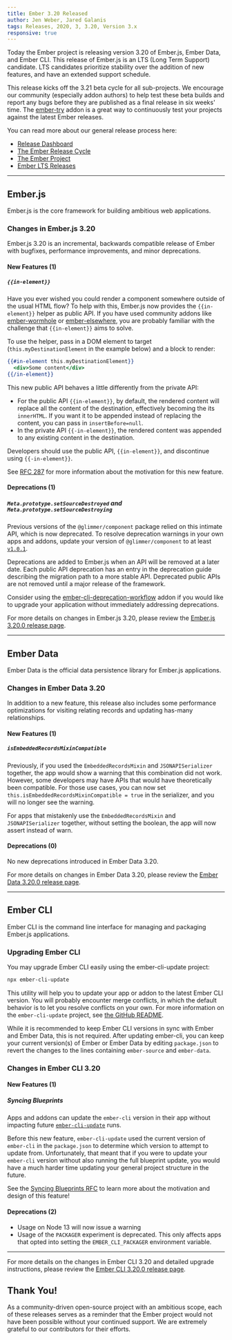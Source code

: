 ```yaml
---
title: Ember 3.20 Released
author: Jen Weber, Jared Galanis
tags: Releases, 2020, 3, 3.20, Version 3.x
responsive: true
---
```


Today the Ember project is releasing version 3.20 of Ember.js, Ember Data, and Ember CLI. This release of Ember.js is an LTS (Long Term Support) candidate. LTS candidates prioritize stability over the addition of new features, and have an extended support schedule.

This release kicks off the 3.21 beta cycle for all sub-projects. We encourage our community (especially addon authors) to help test these beta builds and report any bugs before they are published as a final release in six weeks' time. The [ember-try](https://github.com/ember-cli/ember-try) addon is a great way to continuously test your projects against the latest Ember releases.

You can read more about our general release process here:

- [Release Dashboard](http://emberjs.com/releases/)
- [The Ember Release Cycle](http://emberjs.com/blog/2013/09/06/new-ember-release-process.html)
- [The Ember Project](http://emberjs.com/blog/2015/06/16/ember-project-at-2-0.html)
- [Ember LTS Releases](http://emberjs.com/blog/2016/02/25/announcing-embers-first-lts.html)

---

## Ember.js

Ember.js is the core framework for building ambitious web applications.

### Changes in Ember.js 3.20

Ember.js 3.20 is an incremental, backwards compatible release of Ember with bugfixes, performance improvements, and minor deprecations.

#### New Features (1)

##### `{{in-element}}`

Have you ever wished you could render a component somewhere outside of the usual HTML flow? To help with this, Ember.js now provides the `{{in-element}}` helper as public API. If you have used community addons like [ember-wormhole](https://github.com/yapplabs/ember-wormhole) or [ember-elsewhere](https://github.com/ef4/ember-elsewhere), you are probably familiar with the challenge that `{{in-element}}` aims to solve.

To use the helper, pass in a DOM element to target (`this.myDestinationElement` in the example below) and a block to render:

```handlebars
{{#in-element this.myDestinationElement}}
  <div>Some content</div>
{{/in-element}}
```

This new public API behaves a little differently from the private API:

- For the public API `{{in-element}}`, by default, the rendered content will replace all the content of the destination, effectively becoming the its `innerHTML`. If you want it to be appended instead of replacing the content, you can pass in `insertBefore=null`.
- In the private API `{{-in-element}}`, the rendered content was appended to any existing content in the destination.

Developers should use the public API, `{{in-element}}`, and discontinue using `{{-in-element}}`.

See [RFC 287](https://emberjs.github.io/rfcs/0287-promote-in-element-to-public-api.html) for more information about the motivation for this new feature.

#### Deprecations (1)

##### `Meta.prototype.setSourceDestroyed` and `Meta.prototype.setSourceDestroying`

Previous versions of the `@glimmer/component` package relied on this intimate API, which is now deprecated.
To resolve deprecation warnings in your own apps and addons, update your version of `@glimmer/component` to at least [`v1.0.1`](https://github.com/glimmerjs/glimmer.js/releases/tag/v1.0.1).

Deprecations are added to Ember.js when an API will be removed at a later date. Each public API deprecation has an entry in the deprecation guide describing the migration path to a more stable API. Deprecated public APIs are not removed until a major release of the framework.

Consider using the [ember-cli-deprecation-workflow](https://github.com/mixonic/ember-cli-deprecation-workflow) addon if you would like to upgrade your application without immediately addressing deprecations.

For more details on changes in Ember.js 3.20, please review the [Ember.js 3.20.0 release page](https://github.com/emberjs/ember.js/releases/tag/v3.20.0).

---

## Ember Data

Ember Data is the official data persistence library for Ember.js applications.

### Changes in Ember Data 3.20

In addition to a new feature, this release also includes some performance optimizations for visiting relating records and updating has-many relationships.

#### New Features (1)

##### `isEmbeddedRecordsMixinCompatible`

Previously, if you used the `EmbeddedRecordsMixin` and `JSONAPISerializer` together, the app would show a warning that this combination did not work.
However, some developers may have APIs that would have theoretically been compatible.
For those use cases, you can now set `this.isEmbeddedRecordsMixinCompatible = true` in the serializer, and you will no longer see the warning.

For apps that mistakenly use the `EmbeddedRecordsMixin` and `JSONAPISerializer` together, without setting the boolean, the app will now assert instead of warn.

#### Deprecations (0)

No new deprecations introduced in Ember Data 3.20.

For more details on changes in Ember Data 3.20, please review the
[Ember Data 3.20.0 release page](https://github.com/emberjs/data/blob/v3.20.0/CHANGELOG.md#release-3200-july-16-2020).

---

## Ember CLI

Ember CLI is the command line interface for managing and packaging Ember.js applications.

### Upgrading Ember CLI

<!--alex ignore easy-->
You may upgrade Ember CLI easily using the ember-cli-update project:

```bash
npx ember-cli-update
```

This utility will help you to update your app or addon to the latest Ember CLI version. You will probably encounter merge conflicts, in which the default behavior is to let you resolve conflicts on your own. For more information on the `ember-cli-update` project, see [the GitHub README](https://github.com/ember-cli/ember-cli-update).

While it is recommended to keep Ember CLI versions in sync with Ember and Ember Data, this is not required. After updating ember-cli, you can keep your current version(s) of Ember or Ember Data by editing `package.json` to revert the changes to the lines containing `ember-source` and `ember-data`.

### Changes in Ember CLI 3.20

#### New Features (1)

##### Syncing Blueprints

Apps and addons can update the `ember-cli` version in their app without impacting future [`ember-cli-update`](https://github.com/ember-cli/ember-cli-update) runs. 

Before this new feature, `ember-cli-update` used the current version of `ember-cli` in the `package.json` to determine which version to attempt to update from. Unfortunately, that meant that if you were to update your `ember-cli` version without also running the full blueprint update, you would have a much harder time updating your general project structure in the future.

See the [Syncing Blueprints RFC](https://emberjs.github.io/rfcs/0477-blueprints-update.html) to learn more about the motivation and design of this feature!

#### Deprecations (2)

- Usage on Node 13 will now issue a warning 
- Usage of the `PACKAGER` experiment is deprecated. This only affects apps that opted into setting the `EMBER_CLI_PACKAGER` environment variable.


---

For more details on the changes in Ember CLI 3.20 and detailed upgrade
instructions, please review the [Ember CLI 3.20.0 release page](https://github.com/ember-cli/ember-cli/releases/tag/v3.20.0).

## Thank You!

As a community-driven open-source project with an ambitious scope, each of these releases serves as a reminder that the Ember project would not have been possible without your continued support. We are extremely grateful to our contributors for their efforts.

